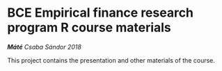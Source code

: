 # BCE Empirical finance research program R course materials

*__Máté__ Csaba Sándor 2018*

This project contains the presentation and other materials of the course.
